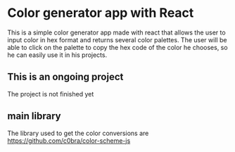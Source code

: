 # Color generator app with React

This is a simple color generator app made with react that allows the user to input color in hex format and returns several color palettes. The user will be able to click on the palette to copy the hex code of the color he chooses, so he can easily use it in his projects.

## This is an ongoing project

The project is not finished yet

## main library

The library used to get the color conversions are https://github.com/c0bra/color-scheme-js
